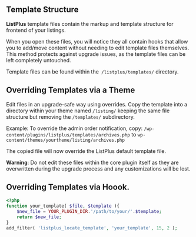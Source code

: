 ## Template Structure
**ListPlus** template files contain the markup and template structure for frontend of your listings.

When you open these files, you will notice they all contain hooks that allow you to add/move content without needing to edit template files themselves. This method protects against upgrade issues, as the template files can be left completely untouched.

Template files can be found within the` /listplus/templates/` directory.

## Overriding Templates via a Theme

Edit files in an upgrade-safe way using overrides. Copy the template into a directory within your theme named `/listing/` keeping the same file structure but removing the `/templates/` subdirectory.

Example: To override the admin order notification, copy: `/wp-content/plugins/listplus/templates/archives.php` to `wp-content/themes/yourtheme/listing/archives.php`

The copied file will now override the ListPlus default template file.

**Warning**: Do not edit these files within the core plugin itself as they are overwritten during the upgrade process and any customizations will be lost.


## Overriding Templates via Hoook.
```php
<?php
function your_template( $file, $template ){
    $new_file = YOUR_PLUGIN_DIR.'/path/to/your/'.$template;
    return $new_file;
}
add_filter( 'listplus_locate_template', 'your_template', 15, 2 );
```